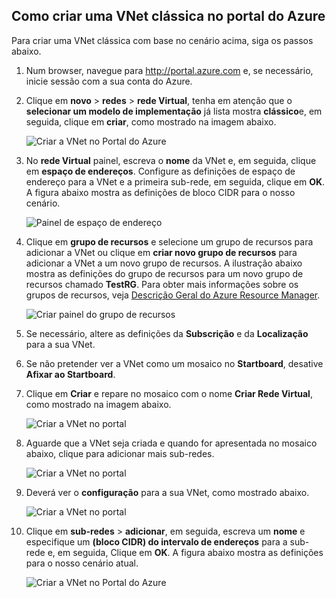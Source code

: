 ## <a name="how-to-create-a-classic-vnet-in-the-azure-portal"></a>Como criar uma VNet clássica no portal do Azure
Para criar uma VNet clássica com base no cenário acima, siga os passos abaixo.

1. Num browser, navegue para http://portal.azure.com e, se necessário, inicie sessão com a sua conta do Azure.
2. Clique em **novo** > **redes** > **rede Virtual**, tenha em atenção que o **selecionar um modelo de implementação** já lista mostra **clássico**e, em seguida, clique em **criar**, como mostrado na imagem abaixo.
   
    ![Criar a VNet no Portal do Azure](./media/virtual-networks-create-vnet-classic-pportal-include/vnet-create-pportal-figure1.gif)
3. No **rede Virtual** painel, escreva o **nome** da VNet e, em seguida, clique em **espaço de endereços**. Configure as definições de espaço de endereço para a VNet e a primeira sub-rede, em seguida, clique em **OK**. A figura abaixo mostra as definições de bloco CIDR para o nosso cenário.
   
    ![Painel de espaço de endereço](./media/virtual-networks-create-vnet-classic-pportal-include/vnet-create-pportal-figure2.png)
4. Clique em **grupo de recursos** e selecione um grupo de recursos para adicionar a VNet ou clique em **criar novo grupo de recursos** para adicionar a VNet a um novo grupo de recursos. A ilustração abaixo mostra as definições do grupo de recursos para um novo grupo de recursos chamado **TestRG**. Para obter mais informações sobre os grupos de recursos, veja [Descrição Geral do Azure Resource Manager](../articles/azure-resource-manager/resource-group-overview.md#resource-groups).
   
    ![Criar painel do grupo de recursos](./media/virtual-networks-create-vnet-classic-pportal-include/vnet-create-pportal-figure3.png)
5. Se necessário, altere as definições da **Subscrição** e da **Localização** para a sua VNet. 
6. Se não pretender ver a VNet como um mosaico no **Startboard**, desative **Afixar ao Startboard**. 
7. Clique em **Criar** e repare no mosaico com o nome **Criar Rede Virtual**, como mostrado na imagem abaixo.
   
    ![Criar a VNet no portal](./media/virtual-networks-create-vnet-classic-pportal-include/vnet-create-pportal-figure4.png)
8. Aguarde que a VNet seja criada e quando for apresentada no mosaico abaixo, clique para adicionar mais sub-redes.
   
    ![Criar a VNet no portal](./media/virtual-networks-create-vnet-classic-pportal-include/vnet-create-pportal-figure5.png)
9. Deverá ver o **configuração** para a sua VNet, como mostrado abaixo. 
   
    ![Criar a VNet no portal](./media/virtual-networks-create-vnet-classic-pportal-include/vnet-create-pportal-figure6.png)
10. Clique em **sub-redes** > **adicionar**, em seguida, escreva um **nome** e especifique um **(bloco CIDR) do intervalo de endereços** para a sub-rede e, em seguida, Clique em **OK**. A figura abaixo mostra as definições para o nosso cenário atual.
    
    ![Criar a VNet no Portal do Azure](./media/virtual-networks-create-vnet-classic-pportal-include/vnet-create-pportal-figure7.gif)


